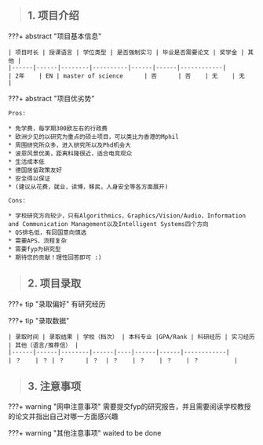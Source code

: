 > ## **1. 项目介绍**

???+ abstract "项目基本信息" 

    | 项目时长 | 授课语言 | 学位类型 | 是否强制实习 | 毕业是否需要论文 | 奖学金 | 其他 |
    |------|------|--------|----------|------|------|------------|
    | 2年    | EN | master of science      | 否      | 否    | 无    | 无          |

???+ abstract "项目优劣势" 

    Pros:
    
    * 免学费，每学期300欧左右的行政费
    * 欧洲少见的以研究为重点的硕士项目，可以类比为香港的Mphil
    * 周围研究所众多，进入研究所以及Phd机会大
    * 波恩风景优美，距离科隆很近，适合电竞观众
    * 生活成本低
    * 德国居留政策友好
    * 安全得以保证
    * (建议从花费，就业，读博，移民，人身安全等各方面展开)
    
    Cons:
    
    * 学校研究方向较少，只有Algorithmics，Graphics/Vision/Audio，Information and Communication Management以及Intelligent Systems四个方向
    * QS排名低，有回国意向慎选
    * 需要APS，流程复杂
    * 需要fyp为研究型
    * 期待您的贡献！理性回答即可 :)

> ## **2. 项目录取**

???+ tip "录取偏好"
    有研究经历

???+ tip "录取数据"

    | 录取时间 | 录取结果 | 学校（档次） | 本科专业 |GPA/Rank | 科研经历 | 实习经历 | 其他（语言/推荐信） |
    |------|------|--------|------|----|------|------|------------|
    | ？    | ？ | ？      | ？  | ？    | ？    | ？    | ？          |


> ## **3. 注意事项**

???+ warning "网申注意事项"
    需要提交fyp的研究报告，并且需要阅读学校教授的论文并指出自己对哪一方面感兴趣

???+ warning "其他注意事项"
    waited to be done

